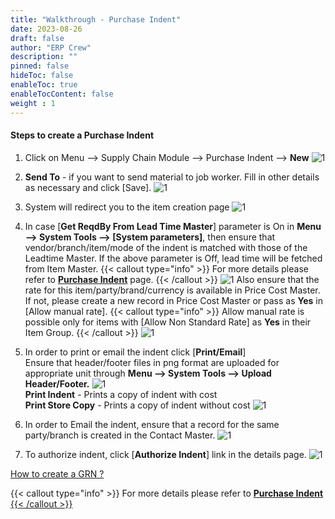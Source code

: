 ```yaml
---
title: "Walkthrough - Purchase Indent"
date: 2023-08-26
draft: false
author: "ERP Crew"
description: ""
pinned: false
hideToc: false
enableToc: true
enableTocContent: false
weight : 1
---
```


#### Steps to create a Purchase Indent
1. Click on Menu  -->  Supply Chain Module  -->  Purchase Indent  -->  **New**
![1](/PurchaseIndent/WT_PI_01.png)<br>

2. **Send To** -  if you want to send material to job worker. 
Fill in other details as necessary and click [Save].
![1](/PurchaseIndent/WT_PI_02.png) <br> 

3. System will redirect you to the item creation page
![1](/PurchaseIndent/WT_PI_03.png) <br>

4. In case [**Get ReqdBy From Lead Time Master**] parameter is On in **Menu --> System Tools --> [System parameters]**, then ensure that vendor/branch/item/mode of the indent is matched with those of the Leadtime Master. 
If the above parameter is Off, lead time will be fetched from Item Master.
{{< callout type="info" >}} For more details please refer to [**Purchase Indent**](https://docs.erpcrystal.in/en/docs/erpcrystal/mfg/supplychain/transactions/purchaseindent/#indent-item-create---manadatory-fields) page. {{< /callout >}}
![1](/PurchaseIndent/WT_PI_04.png) 
Also ensure that the rate for this item/party/brand/currency is available in Price Cost Master.
If not, please create a new record in Price Cost Master or pass as **Yes** in [Allow manual rate].
{{< callout type="info" >}} Allow manual rate is possible only for items with [Allow Non Standard Rate] as **Yes** in their Item Group. {{< /callout >}}
![1](/PurchaseIndent/WT_PI_05.png) <br>

5. In order to print or email the indent click  [**Print/Email**] <br> Ensure that header/footer files in png format are uploaded for appropriate unit through **Menu --> System Tools --> Upload Header/Footer.**
![1](/PurchaseIndent/WT_PI_06.png) <br> **Print Indent** - Prints a copy of indent with cost <br> **Print Store Copy** - Prints a copy of indent without cost
![1](/PurchaseIndent/WT_PI_07.png)<br>

6. In order to Email the indent, ensure that a record for the same party/branch is created in the Contact Master.
![1](/PurchaseIndent/WT_PI_08.png)<br>

7. To authorize indent, click [**Authorize Indent**] link in the details page. 
![1](/PurchaseIndent/WT_PI_09.png)

[ How to create a GRN ? ](http://docs.erpcrystal.in/en/docs/erpcrystal/mfg/supplychain/transactions/walkthroughgrn/)

{{< callout type="info" >}} For more details please refer to <a href="https://docs.erpcrystal.in/en/docs/erpcrystal/mfg/supplychain/transactions/purchaseindent/">**Purchase Indent** {{< /callout >}}